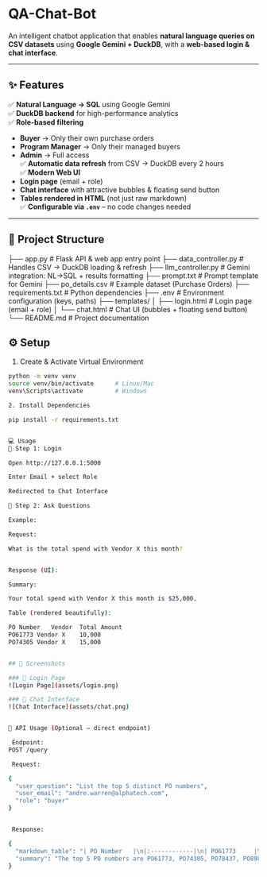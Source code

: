 # QA-Chat-Bot  

An intelligent chatbot application that enables **natural language queries on CSV datasets** using **Google Gemini + DuckDB**, with a **web-based login & chat interface**.  

---

## ✨ Features  

✅ **Natural Language → SQL** using Google Gemini  
✅ **DuckDB backend** for high-performance analytics  
✅ **Role-based filtering**  
   - **Buyer** → Only their own purchase orders  
   - **Program Manager** → Only their managed buyers  
   - **Admin** → Full access  
✅ **Automatic data refresh** from CSV → DuckDB every 2 hours  
✅ **Modern Web UI**  
   - **Login page** (email + role)  
   - **Chat interface** with attractive bubbles & floating send button  
   - **Tables rendered in HTML** (not just raw markdown)  
✅ **Configurable via `.env`** – no code changes needed  

---

## 📂 Project Structure  

├── app.py # Flask API & web app entry point
├── data_controller.py # Handles CSV → DuckDB loading & refresh
├── llm_controller.py # Gemini integration: NL→SQL + results formatting
├── prompt.txt # Prompt template for Gemini
├── po_details.csv # Example dataset (Purchase Orders)
├── requirements.txt # Python dependencies
├── .env # Environment configuration (keys, paths)
├── templates/
│ ├── login.html # Login page (email + role)
│ └── chat.html # Chat UI (bubbles + floating send button)
└── README.md # Project documentation


## ⚙️ Setup  

1. Create & Activate Virtual Environment  

```bash
python -m venv venv
source venv/bin/activate      # Linux/Mac
venv\Scripts\activate         # Windows

2. Install Dependencies

pip install -r requirements.txt


💻 Usage
🔑 Step 1: Login

Open http://127.0.0.1:5000

Enter Email + select Role

Redirected to Chat Interface

💬 Step 2: Ask Questions

Example:

Request:

What is the total spend with Vendor X this month?


Response (UI):

Summary:

Your total spend with Vendor X this month is $25,000.

Table (rendered beautifully):

PO Number	Vendor	Total Amount
PO61773	Vendor X	10,000
PO74305	Vendor X	15,000


## 📸 Screenshots

### 🔐 Login Page  
![Login Page](assets/login.png)  

### 💬 Chat Interface  
![Chat Interface](assets/chat.png)


📡 API Usage (Optional – direct endpoint)

 Endpoint:
POST /query

 Request:

{
  "user_question": "List the top 5 distinct PO numbers",
  "user_email": "andre.warren@alphatech.com",
  "role": "buyer"
}


 Response:

{
  "markdown_table": "| PO Number   |\n|:------------|\n| PO61773     |\n| PO74305     |\n| PO78437     |\n| PO89895     |\n| PO55995     |",
  "summary": "The top 5 PO numbers are PO61773, PO74305, PO78437, PO89895, and PO55995."
}
